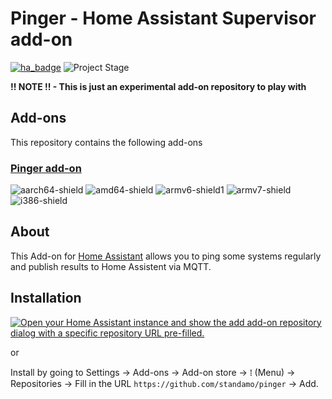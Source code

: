 # Pinger - Home Assistant Supervisor add-on

[![ha_badge](https://img.shields.io/badge/Home%20Assistant-Add%20On-blue.svg)](https://www.home-assistant.io/)
![Project Stage][project-stage-shield]

__!! NOTE !! - This is just an experimental add-on repository to play with__

## Add-ons

This repository contains the following add-ons

### [Pinger add-on](./pinger)

[aarch64-shield]: https://img.shields.io/badge/aarch64-yes-green.svg
[amd64-shield]: https://img.shields.io/badge/amd64-yes-green.svg
[armv6-shield]: https://img.shields.io/badge/armv6-yes-green.svg
[armv7-shield]: https://img.shields.io/badge/armv7-yes-green.svg
[i386-shield]: https://img.shields.io/badge/i386-yes-green.svg
![aarch64-shield]
![amd64-shield]
![armv6-shield]1
![armv7-shield]
![i386-shield]

## About

This Add-on for [Home Assistant](https://www.home-assistant.io/) allows you to ping some systems regularly and publish results to Home Assistent via MQTT.

## Installation

[![Open your Home Assistant instance and show the add add-on repository dialog with a specific repository URL pre-filled.](https://my.home-assistant.io/badges/supervisor_add_addon_repository.svg)](https://my.home-assistant.io/redirect/supervisor_add_addon_repository/?repository_url=https%3A%2F%2Fgithub.com%2Fstandamo%2Fpinger)

or

Install by going to Settings -> Add-ons -> Add-on store -> ⁞ (Menu) -> Repositories -> Fill in the URL `https://github.com/standamo/pinger` -> Add.

[project-stage-shield]: https://img.shields.io/badge/project%20stage-experimental-yellow.svg
